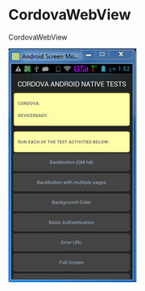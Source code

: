 # CordovaWebView
CordovaWebView


![](https://github.com/longtaoge/CordovaWebView/blob/master/www/cordovadome.gif)
